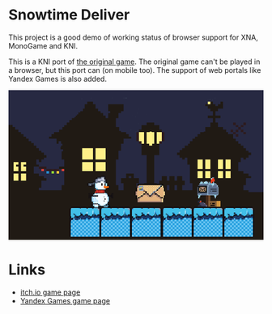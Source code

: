 # Snowtime Deliver

This project is a good demo of working status of browser support for XNA, MonoGame and KNI.

This is a KNI port of [the original game](https://github.com/ongamex/winter_game_csharp). The original game can't be played in a browser, but this port can (on mobile too). The support of web portals like Yandex Games is also added.

![Cover](Docs/Cover.png)

# Links

* [itch.io game page](https://m039.itch.io/snowtime-delivery)
* [Yandex Games game page](https://yandex.ru/games/app/356358)
